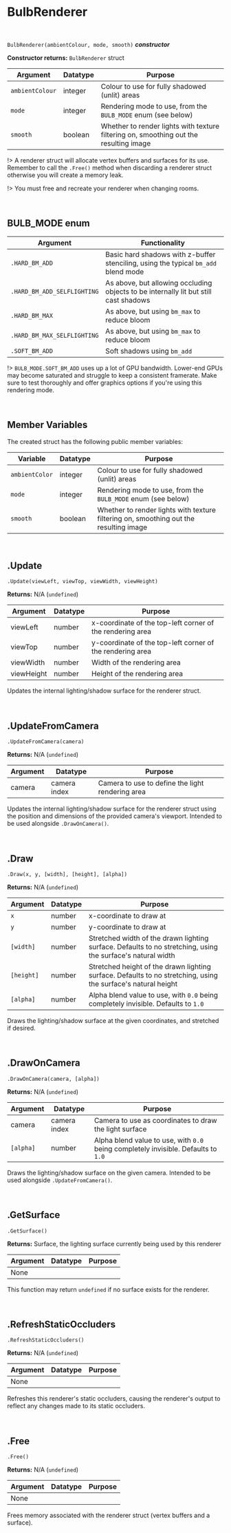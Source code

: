 # BulbRenderer

&nbsp;

`BulbRenderer(ambientColour, mode, smooth)` ***constructor***

**Constructor returns:** `BulbRenderer` struct

|Argument       |Datatype|Purpose                                                                              |
|---------------|--------|-------------------------------------------------------------------------------------|
|`ambientColour`|integer |Colour to use for fully shadowed (unlit) areas                                       |
|`mode`         |integer |Rendering mode to use, from the `BULB_MODE` enum (see below)                         |
|`smooth`       |boolean |Whether to render lights with texture filtering on, smoothing out the resulting image|

!> A renderer struct will allocate vertex buffers and surfaces for its use. Remember to call the `.Free()` method when discarding a renderer struct otherwise you will create a memory leak.

!> You must free and recreate your renderer when changing rooms.

&nbsp;

## BULB_MODE enum

|Argument                   |Functionality                                                                       |
|---------------------------|------------------------------------------------------------------------------------|
|`.HARD_BM_ADD`             |Basic hard shadows with z-buffer stenciling, using the typical `bm_add` blend mode  |
|`.HARD_BM_ADD_SELFLIGHTING`|As above, but allowing occluding objects to be internally lit but still cast shadows|
|`.HARD_BM_MAX`             |As above, but using `bm_max` to reduce bloom                                        |
|`.HARD_BM_MAX_SELFLIGHTING`|As above, but using `bm_max` to reduce bloom                                        |
|`.SOFT_BM_ADD`             |Soft shadows using `bm_add`                                                         |

!> `BULB_MODE.SOFT_BM_ADD` uses up a lot of GPU bandwidth. Lower-end GPUs may become saturated and struggle to keep a consistent framerate. Make sure to test thoroughly and offer graphics options if you're using this rendering mode.

&nbsp;

## Member Variables

The created struct has the following public member variables:

|Variable       |Datatype|Purpose                                                                              |
|---------------|--------|-------------------------------------------------------------------------------------|
|`ambientColor` |integer |Colour to use for fully shadowed (unlit) areas                                       |
|`mode`         |integer |Rendering mode to use, from the `BULB_MODE` enum (see below)                         |
|`smooth`       |boolean |Whether to render lights with texture filtering on, smoothing out the resulting image|

&nbsp;

## .Update

`.Update(viewLeft, viewTop, viewWidth, viewHeight)`

**Returns:** N/A (`undefined`)

|Argument  |Datatype|Purpose                                                  |
|----------|--------|---------------------------------------------------------|
|viewLeft  |number  |x-coordinate of the top-left corner of the rendering area|
|viewTop   |number  |y-coordinate of the top-left corner of the rendering area|
|viewWidth |number  |Width of the rendering area                              |
|viewHeight|number  |Height of the rendering area                             |

Updates the internal lighting/shadow surface for the renderer struct.

&nbsp;

## .UpdateFromCamera

`.UpdateFromCamera(camera)`

**Returns:** N/A (`undefined`)

|Argument|Datatype    |Purpose                                         |
|--------|------------|------------------------------------------------|
|camera  |camera index|Camera to use to define the light rendering area|

Updates the internal lighting/shadow surface for the renderer struct using the position and dimensions of the provided camera's viewport. Intended to be used alongside `.DrawOnCamera()`.

&nbsp;

## .Draw

`.Draw(x, y, [width], [height], [alpha])`

**Returns:** N/A (`undefined`)

|Argument  |Datatype|Purpose                                                                                                      |
|----------|--------|-------------------------------------------------------------------------------------------------------------|
|`x`       |number  |x-coordinate to draw at                                                                                      |
|`y`       |number  |y-coordinate to draw at                                                                                      |
|`[width]` |number  |Stretched width of the drawn lighting surface. Defaults to no stretching, using the surface's natural width  |
|`[height]`|number  |Stretched height of the drawn lighting surface. Defaults to no stretching, using the surface's natural height|
|`[alpha]` |number  |Alpha blend value to use, with `0.0` being completely invisible. Defaults to `1.0`                           |

Draws the lighting/shadow surface at the given coordinates, and stretched if desired.

&nbsp;

## .DrawOnCamera

`.DrawOnCamera(camera, [alpha])`

**Returns:** N/A (`undefined`)

|Argument |Datatype    |Purpose                                                                           |
|---------|------------|----------------------------------------------------------------------------------|
|camera   |camera index|Camera to use as coordinates to draw the light surface                            |
|`[alpha]`|number      |Alpha blend value to use, with `0.0` being completely invisible. Defaults to `1.0`|

Draws the lighting/shadow surface on the given camera. Intended to be used alongside `.UpdateFromCamera()`.

&nbsp;

## .GetSurface

`.GetSurface()`

**Returns:** Surface, the lighting surface currently being used by this renderer

|Argument|Datatype|Purpose|
|--------|--------|-------|
|None    |        |       |

This function may return `undefined` if no surface exists for the renderer.

&nbsp;

## .RefreshStaticOccluders

`.RefreshStaticOccluders()`

**Returns:** N/A (`undefined`)

|Argument|Datatype|Purpose|
|--------|--------|-------|
|None    |        |       |

Refreshes this renderer's static occluders, causing the renderer's output to reflect any changes made to its static occluders.

&nbsp;

## .Free

`.Free()`

**Returns:** N/A (`undefined`)

|Argument|Datatype|Purpose|
|--------|--------|-------|
|None    |        |       |

Frees memory associated with the renderer struct (vertex buffers and a surface).